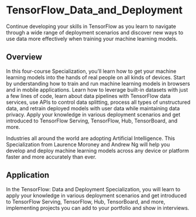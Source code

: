 # TensorFlow_Data_and_Deployment
Continue developing your skills in TensorFlow as you learn to navigate through a wide range of deployment scenarios and discover new ways to use data more effectively when training your machine learning models.

## Overview
In this four-course Specialization, you’ll learn how to get your machine learning models into the hands of real people on all kinds of devices. Start by understanding how to train and run machine learning models in browsers and in mobile applications. Learn how to leverage built-in datasets with just a few lines of code, learn about data pipelines with TensorFlow data services, use APIs to control data splitting, process all types of unstructured data, and retrain deployed models with user data while maintaining data privacy.  Apply your knowledge in various deployment scenarios and get introduced to TensorFlow Serving, TensorFlow, Hub, TensorBoard, and more. 

Industries all around the world are adopting Artificial Intelligence. This Specialization from Laurence Moroney and Andrew Ng will help you develop and deploy machine learning models across any device or platform faster and more accurately than ever.

## Application
In the TensorFlow: Data and Deployment Specialization, you will learn to apply your knowledge in various deployment scenarios and get introduced to TensorFlow Serving, TensorFlow, Hub, TensorBoard, and more, implementing projects you can add to your portfolio and show in interviews. 
